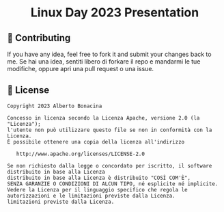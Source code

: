 <div align="center">
  <h1>Linux Day 2023 Presentation</h1>
</div>

## 💎 Contributing

If you have any idea, feel free to fork it and submit your changes back to me.
Se hai una idea, sentiti libero di forkare il repo e mandarmi le tue modifiche, oppure apri una pull request o una issue.

## 📃 License

```
Copyright 2023 Alberto Bonacina

Concesso in licenza secondo la Licenza Apache, versione 2.0 (la "Licenza");
l'utente non può utilizzare questo file se non in conformità con la Licenza.
È possibile ottenere una copia della licenza all'indirizzo

   http://www.apache.org/licenses/LICENSE-2.0

Se non richiesto dalla legge o concordato per iscritto, il software distribuito in base alla Licenza
distribuito in base alla Licenza è distribuito "COSÌ COM'È",
SENZA GARANZIE O CONDIZIONI DI ALCUN TIPO, né esplicite né implicite.
Vedere la Licenza per il linguaggio specifico che regola le autorizzazioni e le limitazioni previste dalla Licenza.
limitazioni previste dalla Licenza.
```